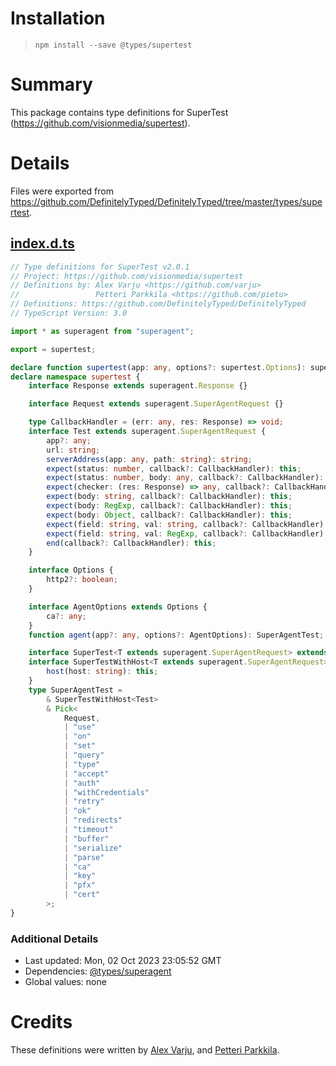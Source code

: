 # Installation
> `npm install --save @types/supertest`

# Summary
This package contains type definitions for SuperTest (https://github.com/visionmedia/supertest).

# Details
Files were exported from https://github.com/DefinitelyTyped/DefinitelyTyped/tree/master/types/supertest.
## [index.d.ts](https://github.com/DefinitelyTyped/DefinitelyTyped/tree/master/types/supertest/index.d.ts)
````ts
// Type definitions for SuperTest v2.0.1
// Project: https://github.com/visionmedia/supertest
// Definitions by: Alex Varju <https://github.com/varju>
//                 Petteri Parkkila <https://github.com/pietu>
// Definitions: https://github.com/DefinitelyTyped/DefinitelyTyped
// TypeScript Version: 3.0

import * as superagent from "superagent";

export = supertest;

declare function supertest(app: any, options?: supertest.Options): supertest.SuperTest<supertest.Test>;
declare namespace supertest {
    interface Response extends superagent.Response {}

    interface Request extends superagent.SuperAgentRequest {}

    type CallbackHandler = (err: any, res: Response) => void;
    interface Test extends superagent.SuperAgentRequest {
        app?: any;
        url: string;
        serverAddress(app: any, path: string): string;
        expect(status: number, callback?: CallbackHandler): this;
        expect(status: number, body: any, callback?: CallbackHandler): this;
        expect(checker: (res: Response) => any, callback?: CallbackHandler): this;
        expect(body: string, callback?: CallbackHandler): this;
        expect(body: RegExp, callback?: CallbackHandler): this;
        expect(body: Object, callback?: CallbackHandler): this;
        expect(field: string, val: string, callback?: CallbackHandler): this;
        expect(field: string, val: RegExp, callback?: CallbackHandler): this;
        end(callback?: CallbackHandler): this;
    }

    interface Options {
        http2?: boolean;
    }

    interface AgentOptions extends Options {
        ca?: any;
    }
    function agent(app?: any, options?: AgentOptions): SuperAgentTest;

    interface SuperTest<T extends superagent.SuperAgentRequest> extends superagent.SuperAgent<T> {}
    interface SuperTestWithHost<T extends superagent.SuperAgentRequest> extends SuperTest<T> {
        host(host: string): this;
    }
    type SuperAgentTest =
        & SuperTestWithHost<Test>
        & Pick<
            Request,
            | "use"
            | "on"
            | "set"
            | "query"
            | "type"
            | "accept"
            | "auth"
            | "withCredentials"
            | "retry"
            | "ok"
            | "redirects"
            | "timeout"
            | "buffer"
            | "serialize"
            | "parse"
            | "ca"
            | "key"
            | "pfx"
            | "cert"
        >;
}

````

### Additional Details
 * Last updated: Mon, 02 Oct 2023 23:05:52 GMT
 * Dependencies: [@types/superagent](https://npmjs.com/package/@types/superagent)
 * Global values: none

# Credits
These definitions were written by [Alex Varju](https://github.com/varju), and [Petteri Parkkila](https://github.com/pietu).
